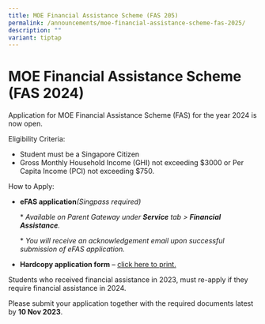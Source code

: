 ```yaml
---
title: MOE Financial Assistance Scheme (FAS 205)
permalink: /announcements/moe-financial-assistance-scheme-fas-2025/
description: ""
variant: tiptap
---
```

# MOE Financial Assistance Scheme (FAS 2024)

Application for MOE Financial Assistance Scheme (FAS) for the year 2024 is now open.

Eligibility Criteria:
* Student must be a Singapore Citizen
* Gross Monthly Household Income (GHI) not exceeding $3000 or Per Capita Income (PCI) not exceeding $750.

How to Apply:
* **eFAS application**_(Singpass required)_
	
	* _Available on Parent Gateway under_ **_Service_** _tab > **Financial Assistance**._
	
	* _You will receive an acknowledgement email upon successful submission of eFAS application._

* **Hardcopy application form** – [click here to print.](/files/2024%20moe%20fas%20application%20form.pdf)

Students who received financial assistance in 2023, must re-apply if they require financial assistance in 2024.

Please submit your application together with the required documents latest by **10 Nov 2023**.